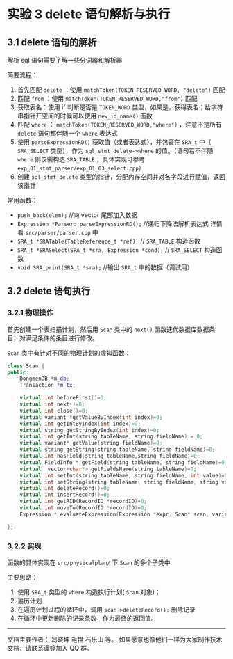 # 实验 3 delete 语句解析与执行

## 3.1 delete 语句的解析

解析 sql 语句需要了解一些分词器和解析器


简要流程：

1. 首先匹配 `delete` ：使用 `matchToken(TOKEN_RESERVED_WORD, "delete")` 匹配
2. 匹配 `from` ：使用 `matchToken(TOKEN_RESERVED_WORD,"from")` 匹配
3. 获取表名：使用 if 判断是否是 `TOKEN_WORD` 类型，如果是，获得表名；给字符串指针开空间的时候可以使用 `new_id_name()` 函数
4. 匹配 `where` ： `matchToken(TOKEN_RESERVED_WORD,"where")` ，注意不是所有 `delete` 语句都伴随一个 `where` 表达式
6. 使用 `parseExpressionRD()` 获取值（或者表达式），并包裹在 `SRA_t` 中（ `SRA_SELECT` 类型），作为 `sql_stmt_delete->where` 的值。（语句若不伴随 `where` 则仅需构造 `SRA_TABLE` ，具体实现可参考 `exp_01_stmt_parser/exp_01_03_select.cpp`）
7. 创建 `sql_stmt_delete` 类型的指针，分配内存空间并对各字段进行赋值，返回该指针

常用函数：

- `push_back(elem);` //向 vector 尾部加入数据
- `Expression *Parser::parseExpressionRD();` //递归下降法解析表达式 详情看 `src/parser/parser.cpp` 中
- `SRA_t *SRATable(TableReference_t *ref);` // `SRA_TABLE` 构造函数
- `SRA_t *SRASelect(SRA_t *sra, Expression *cond);` // `SRA_SELECT` 构造函数
- `void SRA_print(SRA_t *sra);`  //输出 `SRA_t` 中的数据（调试用）

## 3.2 delete 语句执行

### 3.2.1 物理操作

首先创建一个表扫描计划，然后用 `Scan` 类中的 `next()` 函数迭代数据库数据条目，对满足条件的条目进行修改。

`Scan` 类中有针对不同的物理计划的虚拟函数：

```cpp
class Scan {
public:
    DongmenDB *m_db;
    Transaction *m_tx;

    virtual int beforeFirst()=0;
    virtual int next()=0;
    virtual int close()=0;
    virtual variant *getValueByIndex(int index)=0;
    virtual int getIntByIndex(int index)=0;
    virtual string getStringByIndex(int index)=0;
    virtual int getInt(string tableName, string fieldName) = 0;
    virtual variant* getValue(string fieldName)=0;
    virtual string getString(string tableName, string fieldName)=0;
    virtual int hasField(string tableName,string fieldName)=0;
    virtual FieldInfo * getField(string tableName, string fieldName)=0;
    virtual  vector<char*> getFieldsName(string tableName)=0;
    virtual int setInt(string tableName, string fieldName, int value)=0;
    virtual int setString(string tableName, string fieldName, string value)=0;
    virtual int deleteRecord()=0;
    virtual int insertRecord()=0;
    virtual int getRID(RecordID *recordID)=0;
    virtual int moveTo(RecordID *recordID)=0;
    Expression * evaluateExpression(Expression *expr, Scan* scan, variant *var);

};
```

### 3.2.2 实现

函数的具体实现在 `src/physicalplan/` 下 `Scan` 的多个子类中

主要思路：

1. 使用 `SRA_t` 类型的 `where` 构造执行计划( `Scan` 对象)；
2. 遍历计划
3. 在遍历计划过程的循环中，调用 `scan->deleteRecord();` 删除记录
4. 在循环中更新删除的记录条数，作为最终的返回值。


---

文档主要作者： 冯晓坤 毛锟 石乐山 等。 如果愿意也像他们一样为大家制作技术文档，请联系谭婷加入 QQ 群。